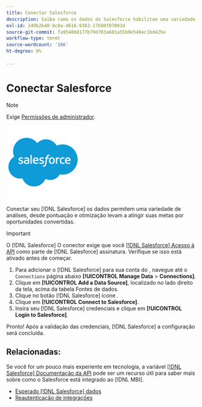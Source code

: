 ```yaml
---
title: Conectar Salesforce
description: Saiba como os dados do Salesforce habilitam uma variedade de análises, desde pontuação e otimização, até atingir suas metas por oportunidades convertidas.
exl-id: 249b2b40-8c8a-4616-9383-17690f07003d
source-git-commit: fa954868177b79d703a601a55b9e549ec1bd425e
workflow-type: tm+mt
source-wordcount: '166'
ht-degree: 0%

---
```


# Conectar Salesforce

>[!NOTE]
>
>Exige [Permissões de administrador](../../../administrator/user-management/user-management.md).

![](../../../assets/Salesforce_Logo.png)

Conectar seu [!DNL Salesforce] os dados permitem uma variedade de análises, desde pontuação e otimização levam a atingir suas metas por oportunidades convertidas.

>[!IMPORTANT]
>
>O [!DNL Salesforce] O conector exige que você [[!DNL Salesforce] Acesso à API](../integrations/salesforce.md) como parte de [!DNL Salesforce] assinatura. Verifique se isso está ativado antes de começar.

1. Para adicionar o [!DNL Salesforce] para sua conta do , navegue até o `Connections` página abaixo **[!UICONTROL Manage Data** > **Connections]**.
1. Clique em **[!UICONTROL Add a Data Source]**, localizado no lado direito da tela, acima da tabela Fontes de dados.
1. Clique no botão [!DNL Salesforce] ícone .
1. Clique em **[!UICONTROL Connect to Salesforce]**.
1. Insira seu [!DNL Salesforce] credenciais e clique em **[!UICONTROL Login to Salesforce]**.

Pronto! Após a validação das credenciais, [!DNL Salesforce] a configuração será concluída.

## Relacionadas:

Se você for um pouco mais experiente em tecnologia, a variável [[!DNL Salesforce] Documentação da API](https://developer.salesforce.com/docs/atlas.en-us.api_rest.meta/api_rest/intro_what_is_rest_api.htm) pode ser um recurso útil para saber mais sobre como o Salesforce está integrado ao [!DNL MBI].

* [Esperado [!DNL Salesforce] dados](../integrations/salesforce-data.md)
* [Reautenticação de integrações](https://experienceleague.adobe.com/docs/commerce-knowledge-base/kb/how-to/mbi-reauthenticating-integrations.html?lang=en)
